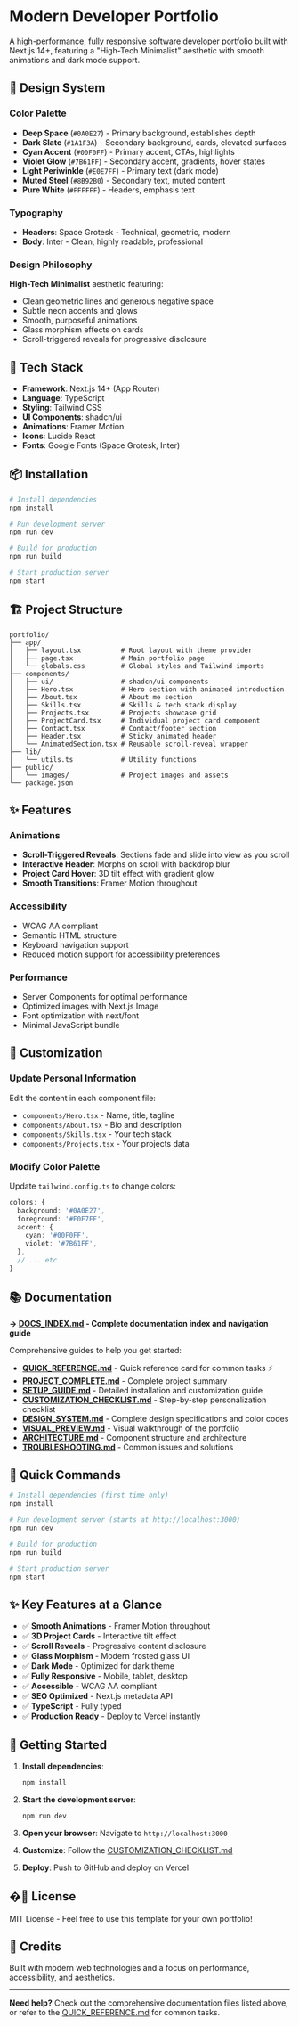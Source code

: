 # Modern Developer Portfolio

A high-performance, fully responsive software developer portfolio built with Next.js 14+, featuring a "High-Tech Minimalist" aesthetic with smooth animations and dark mode support.

## 🎨 Design System

### Color Palette
- **Deep Space** (`#0A0E27`) - Primary background, establishes depth
- **Dark Slate** (`#1A1F3A`) - Secondary background, cards, elevated surfaces
- **Cyan Accent** (`#00F0FF`) - Primary accent, CTAs, highlights
- **Violet Glow** (`#7B61FF`) - Secondary accent, gradients, hover states
- **Light Periwinkle** (`#E0E7FF`) - Primary text (dark mode)
- **Muted Steel** (`#8B92B0`) - Secondary text, muted content
- **Pure White** (`#FFFFFF`) - Headers, emphasis text

### Typography
- **Headers**: Space Grotesk - Technical, geometric, modern
- **Body**: Inter - Clean, highly readable, professional

### Design Philosophy
**High-Tech Minimalist** aesthetic featuring:
- Clean geometric lines and generous negative space
- Subtle neon accents and glows
- Smooth, purposeful animations
- Glass morphism effects on cards
- Scroll-triggered reveals for progressive disclosure

## 🚀 Tech Stack

- **Framework**: Next.js 14+ (App Router)
- **Language**: TypeScript
- **Styling**: Tailwind CSS
- **UI Components**: shadcn/ui
- **Animations**: Framer Motion
- **Icons**: Lucide React
- **Fonts**: Google Fonts (Space Grotesk, Inter)

## 📦 Installation

```bash
# Install dependencies
npm install

# Run development server
npm run dev

# Build for production
npm run build

# Start production server
npm start
```

## 🏗️ Project Structure

```
portfolio/
├── app/
│   ├── layout.tsx          # Root layout with theme provider
│   ├── page.tsx            # Main portfolio page
│   └── globals.css         # Global styles and Tailwind imports
├── components/
│   ├── ui/                 # shadcn/ui components
│   ├── Hero.tsx            # Hero section with animated introduction
│   ├── About.tsx           # About me section
│   ├── Skills.tsx          # Skills & tech stack display
│   ├── Projects.tsx        # Projects showcase grid
│   ├── ProjectCard.tsx     # Individual project card component
│   ├── Contact.tsx         # Contact/footer section
│   ├── Header.tsx          # Sticky animated header
│   └── AnimatedSection.tsx # Reusable scroll-reveal wrapper
├── lib/
│   └── utils.ts            # Utility functions
├── public/
│   └── images/             # Project images and assets
└── package.json
```

## ✨ Features

### Animations
- **Scroll-Triggered Reveals**: Sections fade and slide into view as you scroll
- **Interactive Header**: Morphs on scroll with backdrop blur
- **Project Card Hover**: 3D tilt effect with gradient glow
- **Smooth Transitions**: Framer Motion throughout

### Accessibility
- WCAG AA compliant
- Semantic HTML structure
- Keyboard navigation support
- Reduced motion support for accessibility preferences

### Performance
- Server Components for optimal performance
- Optimized images with Next.js Image
- Font optimization with next/font
- Minimal JavaScript bundle

## 🎯 Customization

### Update Personal Information
Edit the content in each component file:
- `components/Hero.tsx` - Name, title, tagline
- `components/About.tsx` - Bio and description
- `components/Skills.tsx` - Your tech stack
- `components/Projects.tsx` - Your projects data

### Modify Color Palette
Update `tailwind.config.ts` to change colors:
```typescript
colors: {
  background: '#0A0E27',
  foreground: '#E0E7FF',
  accent: {
    cyan: '#00F0FF',
    violet: '#7B61FF',
  },
  // ... etc
}
```

## 📚 Documentation

**→ [DOCS_INDEX.md](./DOCS_INDEX.md) - Complete documentation index and navigation guide**

Comprehensive guides to help you get started:

- **[QUICK_REFERENCE.md](./QUICK_REFERENCE.md)** - Quick reference card for common tasks ⚡
- **[PROJECT_COMPLETE.md](./PROJECT_COMPLETE.md)** - Complete project summary
- **[SETUP_GUIDE.md](./SETUP_GUIDE.md)** - Detailed installation and customization guide
- **[CUSTOMIZATION_CHECKLIST.md](./CUSTOMIZATION_CHECKLIST.md)** - Step-by-step personalization checklist
- **[DESIGN_SYSTEM.md](./DESIGN_SYSTEM.md)** - Complete design specifications and color codes
- **[VISUAL_PREVIEW.md](./VISUAL_PREVIEW.md)** - Visual walkthrough of the portfolio
- **[ARCHITECTURE.md](./ARCHITECTURE.md)** - Component structure and architecture
- **[TROUBLESHOOTING.md](./TROUBLESHOOTING.md)** - Common issues and solutions

## 🎯 Quick Commands

```bash
# Install dependencies (first time only)
npm install

# Run development server (starts at http://localhost:3000)
npm run dev

# Build for production
npm run build

# Start production server
npm start
```

## ✨ Key Features at a Glance

- ✅ **Smooth Animations** - Framer Motion throughout
- ✅ **3D Project Cards** - Interactive tilt effect
- ✅ **Scroll Reveals** - Progressive content disclosure
- ✅ **Glass Morphism** - Modern frosted glass UI
- ✅ **Dark Mode** - Optimized for dark theme
- ✅ **Fully Responsive** - Mobile, tablet, desktop
- ✅ **Accessible** - WCAG AA compliant
- ✅ **SEO Optimized** - Next.js metadata API
- ✅ **TypeScript** - Fully typed
- ✅ **Production Ready** - Deploy to Vercel instantly

## 🚀 Getting Started

1. **Install dependencies**:
   ```bash
   npm install
   ```

2. **Start the development server**:
   ```bash
   npm run dev
   ```

3. **Open your browser**: Navigate to `http://localhost:3000`

4. **Customize**: Follow the [CUSTOMIZATION_CHECKLIST.md](./CUSTOMIZATION_CHECKLIST.md)

5. **Deploy**: Push to GitHub and deploy on Vercel

## �📝 License

MIT License - Feel free to use this template for your own portfolio!

## 🤝 Credits

Built with modern web technologies and a focus on performance, accessibility, and aesthetics.

---

**Need help?** Check out the comprehensive documentation files listed above, or refer to the [QUICK_REFERENCE.md](./QUICK_REFERENCE.md) for common tasks.
